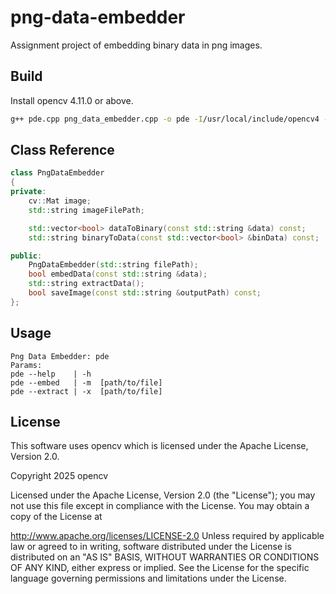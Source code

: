 # png-data-embedder

Assignment project of embedding binary data in png images.

## Build

Install opencv 4.11.0 or above.

```bash
g++ pde.cpp png_data_embedder.cpp -o pde -I/usr/local/include/opencv4 -L/usr/local/lib -lopencv_core -lopencv_imgcodecs -lopencv_imgproc
```

## Class Reference

```cpp
class PngDataEmbedder
{
private:
    cv::Mat image;                                                      // Opencv image object.
    std::string imageFilePath;                                          // Path to png image file.

    std::vector<bool> dataToBinary(const std::string &data) const;      // Convert string data to boolean vector.
    std::string binaryToData(const std::vector<bool> &binData) const;   // Convert boolean vector to string data.

public:
    PngDataEmbedder(std::string filePath);                              // Constructor. Opens image in memory.
    bool embedData(const std::string &data);                            // Embed string data in png file.
    std::string extractData();                                          // Extract string data from png file.
    bool saveImage(const std::string &outputPath) const;                // Save image to "out.png".
};
```

## Usage

```plaintext
Png Data Embedder: pde
Params:
pde --help    | -h
pde --embed   | -m  [path/to/file]
pde --extract | -x  [path/to/file]
```

## License

This software uses opencv which is licensed under the Apache License, Version 2.0.

Copyright 2025 opencv

Licensed under the Apache License, Version 2.0 (the "License");
you may not use this file except in compliance with the License.
You may obtain a copy of the License at

http://www.apache.org/licenses/LICENSE-2.0
Unless required by applicable law or agreed to in writing, software
distributed under the License is distributed on an "AS IS" BASIS,
WITHOUT WARRANTIES OR CONDITIONS OF ANY KIND, either express or implied.
See the License for the specific language governing permissions and
limitations under the License.


